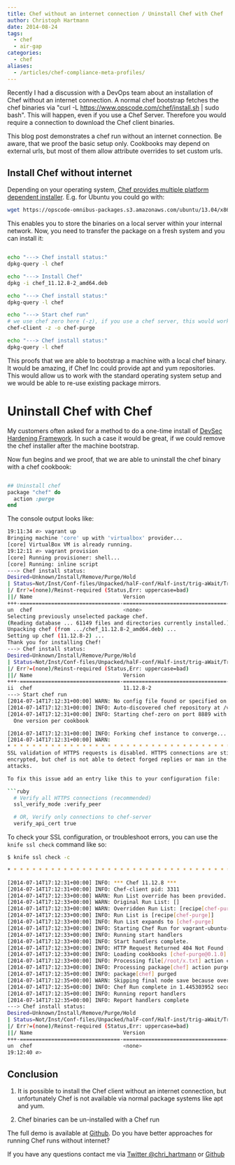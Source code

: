```yaml
---
title: Chef without an internet connection / Uninstall Chef with Chef
author: Christoph Hartmann
date: 2014-08-24
tags:
  - chef
  - air-gap
categories:
  - chef
aliases:
  - /articles/chef-compliance-meta-profiles/
---
```


Recently I had a discussion with a DevOps team about an installation of Chef without an internet connection. A normal chef bootstrap fetches the chef binaries via "curl -L https://www.opscode.com/chef/install.sh | sudo bash". This will happen, even if you use a Chef Server. Therefore you would require a connection to download the Chef client binaries. 

This blog post demonstrates a chef run without an internet connection. Be aware, that we proof the basic setup only. Cookbooks may depend on external urls, but most of them allow attribute overrides to set custom urls.

## Install Chef without internet

Depending on your operating system, [Chef provides multiple platform dependent installer](http://www.getchef.com/chef/install/). E.g. for Ubuntu you could go with:

```bash
wget https://opscode-omnibus-packages.s3.amazonaws.com/ubuntu/13.04/x86_64/chef_11.12.8-2_amd64.deb
```

This enables you to store the binaries on a local server within your internal network. Now, you need to transfer the package on a fresh system and you can install it:

```bash

echo "---> Chef install status:"
dpkg-query -l chef

echo "---> Install Chef"
dpkg -i chef_11.12.8-2_amd64.deb

echo "---> Chef install status:"
dpkg-query -l chef

echo "---> Start chef run"
# we use chef zero here (-z), if you use a chef server, this would work, too
chef-client -z -o chef-purge

echo "---> Chef install status:"
dpkg-query -l chef
```

This proofs that we are able to bootstrap a machine with a local chef binary. It would be amazing, if Chef Inc could provide apt and yum repositories. This would allow us to work with the standard operating system setup and we would be able to re-use existing package mirrors.

# Uninstall Chef with Chef

My customers often asked for a method to do a one-time install of [DevSec Hardening Framework](http://dev-sec.io/). In such a case it would be great, if we could remove the chef installer after the machine bootstrap.

Now fun begins and we proof, that we are able to uninstall the chef binary with a chef cookbook:

```ruby

## Uninstall chef
package "chef" do
  action :purge
end
```

The console output looks like:
```bash
19:11:34 ∅> vagrant up
Bringing machine 'core' up with 'virtualbox' provider...
[core] VirtualBox VM is already running.
19:12:11 ∅> vagrant provision
[core] Running provisioner: shell...
[core] Running: inline script
---> Chef install status:
Desired=Unknown/Install/Remove/Purge/Hold
| Status=Not/Inst/Conf-files/Unpacked/halF-conf/Half-inst/trig-aWait/Trig-pend
|/ Err?=(none)/Reinst-required (Status,Err: uppercase=bad)
||/ Name                             Version                           Description
+++-================================-=================================-==============================================================================
un  chef                             <none>                            (no description available)
Selecting previously unselected package chef.
(Reading database ... 61149 files and directories currently installed.)
Unpacking chef (from .../chef_11.12.8-2_amd64.deb) ...
Setting up chef (11.12.8-2) ...
Thank you for installing Chef!
---> Chef install status:
Desired=Unknown/Install/Remove/Purge/Hold
| Status=Not/Inst/Conf-files/Unpacked/halF-conf/Half-inst/trig-aWait/Trig-pend
|/ Err?=(none)/Reinst-required (Status,Err: uppercase=bad)
||/ Name                             Version                           Description
+++-================================-=================================-==============================================================================
ii  chef                             11.12.8-2                         The full stack of chef
---> Start chef run
[2014-07-14T17:12:31+00:00] WARN: No config file found or specified on command line, using command line options.
[2014-07-14T17:12:31+00:00] INFO: Auto-discovered chef repository at /vagrant
[2014-07-14T17:12:31+00:00] INFO: Starting chef-zero on port 8889 with repository at repository at /vagrant
  One version per cookbook

[2014-07-14T17:12:31+00:00] INFO: Forking chef instance to converge...
[2014-07-14T17:12:31+00:00] WARN: 
* * * * * * * * * * * * * * * * * * * * * * * * * * * * * * * * * * * * * * * * 
SSL validation of HTTPS requests is disabled. HTTPS connections are still
encrypted, but chef is not able to detect forged replies or man in the middle
attacks.

To fix this issue add an entry like this to your configuration file:

```ruby
  # Verify all HTTPS connections (recommended)
  ssl_verify_mode :verify_peer

  # OR, Verify only connections to chef-server
  verify_api_cert true
```

To check your SSL configuration, or troubleshoot errors, you can use the
`knife ssl check` command like so:

```bash
$ knife ssl check -c 

* * * * * * * * * * * * * * * * * * * * * * * * * * * * * * * * * * * * * * * * 

[2014-07-14T17:12:31+00:00] INFO: *** Chef 11.12.8 ***
[2014-07-14T17:12:31+00:00] INFO: Chef-client pid: 3311
[2014-07-14T17:12:33+00:00] WARN: Run List override has been provided.
[2014-07-14T17:12:33+00:00] WARN: Original Run List: []
[2014-07-14T17:12:33+00:00] WARN: Overridden Run List: [recipe[chef-purge]]
[2014-07-14T17:12:33+00:00] INFO: Run List is [recipe[chef-purge]]
[2014-07-14T17:12:33+00:00] INFO: Run List expands to [chef-purge]
[2014-07-14T17:12:33+00:00] INFO: Starting Chef Run for vagrant-ubuntu-precise-64
[2014-07-14T17:12:33+00:00] INFO: Running start handlers
[2014-07-14T17:12:33+00:00] INFO: Start handlers complete.
[2014-07-14T17:12:33+00:00] INFO: HTTP Request Returned 404 Not Found : Object not found: /reports/nodes/vagrant-ubuntu-precise-64/runs
[2014-07-14T17:12:33+00:00] INFO: Loading cookbooks [chef-purge@0.1.0]
[2014-07-14T17:12:33+00:00] INFO: Processing file[/root/x.txt] action create (chef-purge::default line 1)
[2014-07-14T17:12:33+00:00] INFO: Processing package[chef] action purge (chef-purge::default line 6)
[2014-07-14T17:12:35+00:00] INFO: package[chef] purged
[2014-07-14T17:12:35+00:00] WARN: Skipping final node save because override_runlist was given
[2014-07-14T17:12:35+00:00] INFO: Chef Run complete in 1.445303952 seconds
[2014-07-14T17:12:35+00:00] INFO: Running report handlers
[2014-07-14T17:12:35+00:00] INFO: Report handlers complete
---> Chef install status:
Desired=Unknown/Install/Remove/Purge/Hold
| Status=Not/Inst/Conf-files/Unpacked/halF-conf/Half-inst/trig-aWait/Trig-pend
|/ Err?=(none)/Reinst-required (Status,Err: uppercase=bad)
||/ Name                             Version                           Description
+++-================================-=================================-==============================================================================
un  chef                             <none>                            (no description available)
19:12:40 ∅>
```

## Conclusion

1. It is possible to install the Chef client without an internet connection, but unfortunately Chef is not available via normal package systems like apt and yum. 

2. Chef binaries can be un-installed with a Chef run

The full demo is available at [Github](https://github.com/chris-rock/chef-purge-demo/). Do you have better approaches for running Chef runs without internet?

If you have any questions contact me via [Twitter @chri_hartmann](https://twitter.com/chri_hartmann) or [Github](https://github.com/chris-rock)